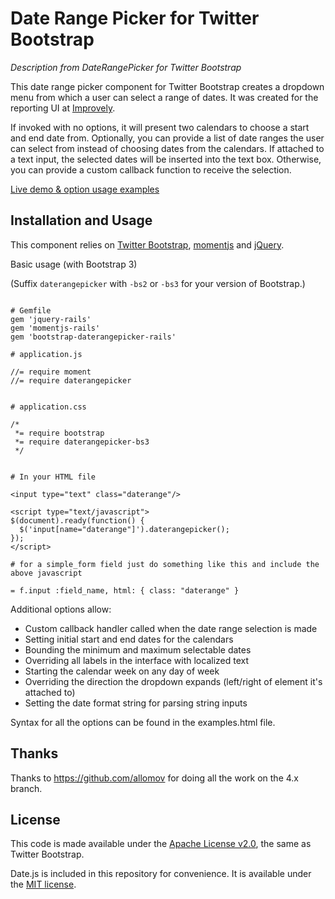 # Date Range Picker for Twitter Bootstrap

_Description from DateRangePicker for Twitter Bootstrap_

This date range picker component for Twitter Bootstrap creates a dropdown menu from which a user can 
select a range of dates. It was created for the reporting UI at [Improvely](http://www.improvely.com).

If invoked with no options, it will present two calendars to choose a start 
and end date from. Optionally, you can provide a list of date ranges the user can select from instead 
of choosing dates from the calendars. If attached to a text input, the selected dates will be inserted 
into the text box. Otherwise, you can provide a custom callback function to receive the selection.

[Live demo &amp; option usage examples](http://www.dangrossman.info/2012/08/20/a-date-range-picker-for-twitter-bootstrap/)

## Installation and Usage

This component relies on [Twitter Bootstrap](http://twitter.github.com/bootstrap/), 
[momentjs](http://www.momentjs.com/) and [jQuery](http://jquery.com/).

Basic usage (with Bootstrap 3)

(Suffix `daterangepicker` with `-bs2` or `-bs3` for your version of Bootstrap.)

```

# Gemfile
gem 'jquery-rails'
gem 'momentjs-rails'
gem 'bootstrap-daterangepicker-rails'

# application.js

//= require moment
//= require daterangepicker


# application.css

/*
 *= require bootstrap
 *= require daterangepicker-bs3
 */
 
 
# In your HTML file

<input type="text" class="daterange"/>

<script type="text/javascript">
$(document).ready(function() {
  $('input[name="daterange"]').daterangepicker();
});
</script>

# for a simple_form field just do something like this and include the above javascript

= f.input :field_name, html: { class: "daterange" }

```

Additional options allow:
* Custom callback handler called when the date range selection is made
* Setting initial start and end dates for the calendars
* Bounding the minimum and maximum selectable dates
* Overriding all labels in the interface with localized text
* Starting the calendar week on any day of week
* Overriding the direction the dropdown expands (left/right of element it's attached to)
* Setting the date format string for parsing string inputs

Syntax for all the options can be found in the examples.html file.


## Thanks

Thanks to https://github.com/allomov for doing all the work on the 4.x branch.

## License

This code is made available under the [Apache License v2.0](http://www.apache.org/licenses/LICENSE-2.0), 
the same as Twitter Bootstrap.

Date.js is included in this repository for convenience. It is available under the 
[MIT license](http://www.opensource.org/licenses/mit-license.php).
